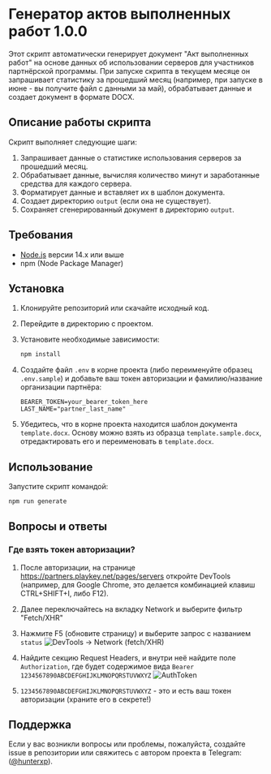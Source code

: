 # Генератор актов выполненных работ 1.0.0

Этот скрипт автоматически генерирует документ "Акт выполненных работ" на основе данных об использовании серверов для участников партнёрской программы.
При запуске скрипта в текущем месяце он запрашивает статистику за прошедший месяц (например, при запуске в июне - вы получите файл с данными за май), обрабатывает данные и создает документ в формате DOCX.

## Описание работы скрипта

Скрипт выполняет следующие шаги:

1. Запрашивает данные о статистике использования серверов за прошедший месяц.
2. Обрабатывает данные, вычисляя количество минут и заработанные средства для каждого сервера.
3. Форматирует данные и вставляет их в шаблон документа.
4. Создает директорию `output` (если она не существует).
5. Сохраняет сгенерированный документ в директорию `output`.

## Требования

- [Node.js](https://nodejs.org/) версии 14.x или выше
- npm (Node Package Manager)

## Установка

1. Клонируйте репозиторий или скачайте исходный код.
2. Перейдите в директорию с проектом.
3. Установите необходимые зависимости:

   ```sh
   npm install
   ```

4. Создайте файл `.env` в корне проекта (либо переименуйте образец `.env.sample`) и добавьте ваш токен авторизации и фамилию/название организации партнёра:

   ```env
   BEARER_TOKEN=your_bearer_token_here
   LAST_NAME="partner_last_name"
   ```

5. Убедитесь, что в корне проекта находится шаблон документа `template.docx`. Основу можно взять из образца `template.sample.docx`, отредактировать его и переименовать в `template.docx`.

## Использование

Запустите скрипт командой:

```sh
npm run generate
```

## Вопросы и ответы

### Где взять токен авторизации?

1. После авторизации, на странице https://partners.playkey.net/pages/servers откройте DevTools (например, для Google Chrome, это делается комбинацией клавиш CTRL+SHIFT+I, либо F12).

2. Далее переключайтесь на вкладку Network и выберите фильтр "Fetch/XHR"

3. Нажмите F5 (обновите страницу) и выберите запрос с названием `status`
   ![DevTools → Network (fetch/XHR)](https://hunterxp.ru/playkey/docs_generator/fetch.png)

4. Найдите секцию Request Headers, и внутри неё найдите поле `Authorization`, где будет содержимое вида `Bearer 1234567890ABCDEFGHIJKLMNOPQRSTUVWXYZ`
   ![AuthToken](https://hunterxp.ru/playkey/docs_generator/token.png)

5. `1234567890ABCDEFGHIJKLMNOPQRSTUVWXYZ` - это и есть ваш токен авторизации (храните его в секрете!)

## Поддержка

Если у вас возникли вопросы или проблемы, пожалуйста, создайте issue в репозитории или свяжитесь с автором проекта в Telegram: ([@hunterxp](https://t.me/hunterxp)).
